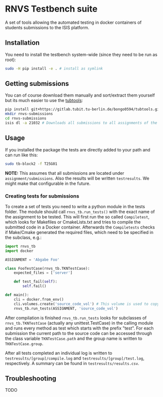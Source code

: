 # RNVS Testbench suite

A set of tools allowing the automated testing in docker containers of students submissions to the ISIS platform.


## Installation
You need to install the testbench system-wide (since they need to be run as root):
```bash
sudo -H pip install -e . # install as symlink
```

## Getting submissions
You can of course download them manually and sort/extract them yourself but its much easier to use the [tubtools](https://gitlab.tubit.tu-berlin.de/bongo0594/tubtools):

```bash
pip install git+https://gitlab.tubit.tu-berlin.de/bongo0594/tubtools.git
mkdir rnvs-submissions 
cd rnvs-submissions
isis dl -a 21032 # Downloads all submissions to all assignments of the current ISIS course
```

## Usage
If you installed the package the tests are directly added to your path and can run like this:

```bash
sudo tb-block2 -f T25G01 
```

**NOTE:** This assumes that all submissions are located under `assignment/submissions`. 
Also the results will be written `testresults`.
We might make that configurable in the future.


### Creating tests for submissions

To create a set of tests you need to write a python module in the tests folder. 
The module should call `rnvs_tb.run_tests()` with the exact name of the assignment to be tested.
This will first run the so called  `Compiletest`, which looks for Makefiles or CmakeLists.txt and tries to compile the submitted code in a Docker container. 
Afterwards the `Compiletests` checks if Make/Cmake generated the required files, which need to be specified in the subclass, e.g.:

```python
import rnvs_tb
import docker

ASSIGNMENT = 'Abgabe Foo'

class FooTestCase(rnvs_tb.TKNTestCase):
    expected_files = ['server']

    def test_fail(self):
        self.fail()

def main():
    cli = docker.from_env()
    cli.volumes.create('source_code_vol') # This volume is used to copy students code into the test environment
    rnvs_tb.run_tests(ASSIGNMENT, 'source_code_vol')
``` 

After compilation is finished `rnvs_tb.run_tests` looks for subclasses of `rnvs_tb.TKNTestCase` (actually any unittest.TestCase) in the calling module and runs every method as test which starts with the prefix "test".
For each submission the current path to the source code can be accessed through the class variable `TKNTestCase.path` and the group name is written to `TKNTestCase.group`. 

After all tests completed an individual log is written to `testresults/[group]/compile.log` and `testresults/[group]/test.log`, respectively. A summary can be found in `testresults/results.csv`.

## Troubleshooting

TODO


